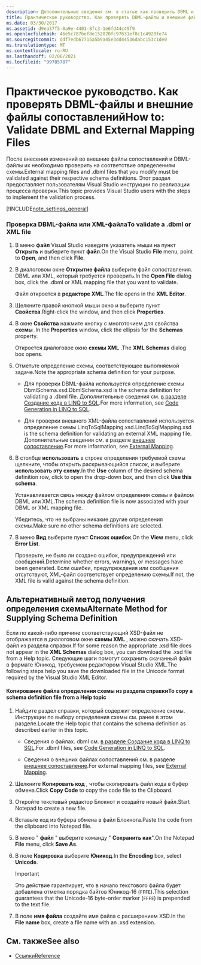```yaml
---
description: Дополнительные сведения см. в статье как проверить DBML и внешние файлы сопоставления.
title: Практическое руководство. Как проверять DBML-файлы и внешние файлы сопоставлений
ms.date: 03/30/2017
ms.assetid: d9ea37f5-0a9e-4401-8fc3-1e6fd44c49f9
ms.openlocfilehash: 46e5c787bef8e152020fc97631ef8c1c4928fe74
ms.sourcegitcommit: ddf7edb67715a5b9a45e3dd44536dabc153c1de0
ms.translationtype: MT
ms.contentlocale: ru-RU
ms.lasthandoff: 02/06/2021
ms.locfileid: "99785787"
---
```

# <a name="how-to-validate-dbml-and-external-mapping-files"></a><span data-ttu-id="3c46f-103">Практическое руководство. Как проверять DBML-файлы и внешние файлы сопоставлений</span><span class="sxs-lookup"><span data-stu-id="3c46f-103">How to: Validate DBML and External Mapping Files</span></span>

<span data-ttu-id="3c46f-104">После внесения изменений во внешние файлы сопоставлений и DBML-файлы их необходимо проверить на соответствие определениям схемы.</span><span class="sxs-lookup"><span data-stu-id="3c46f-104">External mapping files and .dbml files that you modify must be validated against their respective schema definitions.</span></span> <span data-ttu-id="3c46f-105">Этот раздел предоставляет пользователям Visual Studio инструкции по реализации процесса проверки.</span><span class="sxs-lookup"><span data-stu-id="3c46f-105">This topic provides Visual Studio users with the steps to implement the validation process.</span></span>

[!INCLUDE[note_settings_general](../../../../../../includes/note-settings-general-md.md)]

### <a name="to-validate-a-dbml-or-xml-file"></a><span data-ttu-id="3c46f-106">Проверка DBML-файла или XML-файла</span><span class="sxs-lookup"><span data-stu-id="3c46f-106">To validate a .dbml or XML file</span></span>

1. <span data-ttu-id="3c46f-107">В меню **файл** Visual Studio наведите указатель мыши на пункт **Открыть** и выберите пункт **файл**.</span><span class="sxs-lookup"><span data-stu-id="3c46f-107">On the Visual Studio **File** menu, point to **Open**, and then click **File**.</span></span>

2. <span data-ttu-id="3c46f-108">В диалоговом окне **Открытие файла** выберите файл сопоставления. DBML или XML, который требуется проверить.</span><span class="sxs-lookup"><span data-stu-id="3c46f-108">In the **Open File** dialog box, click the .dbml or XML mapping file that you want to validate.</span></span>

    <span data-ttu-id="3c46f-109">Файл откроется в **редакторе XML**.</span><span class="sxs-lookup"><span data-stu-id="3c46f-109">The file opens in the **XML Editor**.</span></span>

3. <span data-ttu-id="3c46f-110">Щелкните правой кнопкой мыши окно и выберите пункт **Свойства**.</span><span class="sxs-lookup"><span data-stu-id="3c46f-110">Right-click the window, and then click **Properties**.</span></span>

4. <span data-ttu-id="3c46f-111">В окне **Свойства** нажмите кнопку с многоточием для свойства **схемы** .</span><span class="sxs-lookup"><span data-stu-id="3c46f-111">In the **Properties** window, click the ellipsis for the **Schemas** property.</span></span>

    <span data-ttu-id="3c46f-112">Откроется диалоговое окно **схемы XML** .</span><span class="sxs-lookup"><span data-stu-id="3c46f-112">The **XML Schemas** dialog box opens.</span></span>

5. <span data-ttu-id="3c46f-113">Отметьте определение схемы, соответствующее выполняемой задаче.</span><span class="sxs-lookup"><span data-stu-id="3c46f-113">Note the appropriate schema definition for your purpose.</span></span>

    - <span data-ttu-id="3c46f-114">Для проверки DBML-файла используется определение схемы DbmlSchema.xsd.</span><span class="sxs-lookup"><span data-stu-id="3c46f-114">DbmlSchema.xsd is the schema definition for validating a .dbml file.</span></span> <span data-ttu-id="3c46f-115">Дополнительные сведения см. [в разделе Создание кода в LINQ to SQL](code-generation-in-linq-to-sql.md).</span><span class="sxs-lookup"><span data-stu-id="3c46f-115">For more information, see [Code Generation in LINQ to SQL](code-generation-in-linq-to-sql.md).</span></span>

    - <span data-ttu-id="3c46f-116">Для проверки внешнего XML-файла сопоставлений используется определение схемы LinqToSqlMapping.xsd.</span><span class="sxs-lookup"><span data-stu-id="3c46f-116">LinqToSqlMapping.xsd is the schema definition for validating an external XML mapping file.</span></span> <span data-ttu-id="3c46f-117">Дополнительные сведения см. в разделе [внешнее сопоставление](external-mapping.md).</span><span class="sxs-lookup"><span data-stu-id="3c46f-117">For more information, see [External Mapping](external-mapping.md).</span></span>

6. <span data-ttu-id="3c46f-118">В столбце **использовать** в строке определения требуемой схемы щелкните, чтобы открыть раскрывающийся список, и выберите **использовать эту схему**.</span><span class="sxs-lookup"><span data-stu-id="3c46f-118">In the **Use** column of the desired schema definition row, click to open the drop-down box, and then click **Use this schema**.</span></span>

    <span data-ttu-id="3c46f-119">Устанавливается связь между файлом определения схемы и файлом DBML или XML.</span><span class="sxs-lookup"><span data-stu-id="3c46f-119">The schema definition file is now associated with your DBML or XML mapping file.</span></span>

    <span data-ttu-id="3c46f-120">Убедитесь, что не выбраны никакие другие определения схемы.</span><span class="sxs-lookup"><span data-stu-id="3c46f-120">Make sure no other schema definitions are selected.</span></span>

7. <span data-ttu-id="3c46f-121">В меню **Вид** выберите пункт **Список ошибок**.</span><span class="sxs-lookup"><span data-stu-id="3c46f-121">On the **View** menu, click **Error List**.</span></span>

    <span data-ttu-id="3c46f-122">Проверьте, не было ли создано ошибок, предупреждений или сообщений.</span><span class="sxs-lookup"><span data-stu-id="3c46f-122">Determine whether errors, warnings, or messages have been generated.</span></span> <span data-ttu-id="3c46f-123">Если ошибки, предупреждения или сообщения отсутствуют, XML-файл соответствует определению схемы.</span><span class="sxs-lookup"><span data-stu-id="3c46f-123">If not, the XML file is valid against the schema definition.</span></span>

## <a name="alternate-method-for-supplying-schema-definition"></a><span data-ttu-id="3c46f-124">Альтернативный метод получения определения схемы</span><span class="sxs-lookup"><span data-stu-id="3c46f-124">Alternate Method for Supplying Schema Definition</span></span>

<span data-ttu-id="3c46f-125">Если по какой-либо причине соответствующий XSD-файл не отображается в диалоговом окне **схемы XML** , можно скачать XSD-файл из раздела справки.</span><span class="sxs-lookup"><span data-stu-id="3c46f-125">If for some reason the appropriate .xsd file does not appear in the **XML Schemas** dialog box, you can download the .xsd file from a Help topic.</span></span> <span data-ttu-id="3c46f-126">Следующие шаги помогут сохранить скачанный файл в формате Юникод, требуемом редактором Visual Studio XML.</span><span class="sxs-lookup"><span data-stu-id="3c46f-126">The following steps help you save the downloaded file in the Unicode format required by the Visual Studio XML Editor.</span></span>

#### <a name="to-copy-a-schema-definition-file-from-a-help-topic"></a><span data-ttu-id="3c46f-127">Копирование файла определения схемы из раздела справки</span><span class="sxs-lookup"><span data-stu-id="3c46f-127">To copy a schema definition file from a Help topic</span></span>

1. <span data-ttu-id="3c46f-128">Найдите раздел справки, который содержит определение схемы. Инструкции по выбору определения схемы см. ранее в этом разделе.</span><span class="sxs-lookup"><span data-stu-id="3c46f-128">Locate the Help topic that contains the schema definition as described earlier in this topic.</span></span>

    - <span data-ttu-id="3c46f-129">Сведения о файлах. dbml см. [в разделе Создание кода в LINQ to SQL](code-generation-in-linq-to-sql.md).</span><span class="sxs-lookup"><span data-stu-id="3c46f-129">For .dbml files, see [Code Generation in LINQ to SQL](code-generation-in-linq-to-sql.md).</span></span>

    - <span data-ttu-id="3c46f-130">Сведения о внешних файлах сопоставлений см. в разделе [внешнее сопоставление](external-mapping.md).</span><span class="sxs-lookup"><span data-stu-id="3c46f-130">For external mapping files, see [External Mapping](external-mapping.md).</span></span>

2. <span data-ttu-id="3c46f-131">Щелкните **Копировать код** , чтобы скопировать файл кода в буфер обмена.</span><span class="sxs-lookup"><span data-stu-id="3c46f-131">Click **Copy Code** to copy the code file to the Clipboard.</span></span>

3. <span data-ttu-id="3c46f-132">Откройте текстовый редактор Блокнот и создайте новый файл.</span><span class="sxs-lookup"><span data-stu-id="3c46f-132">Start Notepad to create a new file.</span></span>

4. <span data-ttu-id="3c46f-133">Вставьте код из буфера обмена в файл Блокнота.</span><span class="sxs-lookup"><span data-stu-id="3c46f-133">Paste the code from the clipboard into Notepad file.</span></span>

5. <span data-ttu-id="3c46f-134">В меню " **файл** " выберите команду " **Сохранить как**".</span><span class="sxs-lookup"><span data-stu-id="3c46f-134">On the Notepad **File** menu, click **Save As**.</span></span>

6. <span data-ttu-id="3c46f-135">В поле **Кодировка** выберите **Юникод**.</span><span class="sxs-lookup"><span data-stu-id="3c46f-135">In the **Encoding** box, select **Unicode**.</span></span>

    > [!IMPORTANT]
    > <span data-ttu-id="3c46f-136">Это действие гарантирует, что в начало текстового файла будет добавлена отметка порядка байтов Юникод-16 (`FFFE`).</span><span class="sxs-lookup"><span data-stu-id="3c46f-136">This selection guarantees that the Unicode-16 byte-order marker (`FFFE`) is prepended to the text file.</span></span>

7. <span data-ttu-id="3c46f-137">В поле **имя файла** создайте имя файла с расширением XSD.</span><span class="sxs-lookup"><span data-stu-id="3c46f-137">In the **File name** box, create a file name with an .xsd extension.</span></span>

## <a name="see-also"></a><span data-ttu-id="3c46f-138">См. также</span><span class="sxs-lookup"><span data-stu-id="3c46f-138">See also</span></span>

- [<span data-ttu-id="3c46f-139">Ссылки</span><span class="sxs-lookup"><span data-stu-id="3c46f-139">Reference</span></span>](reference.md)

